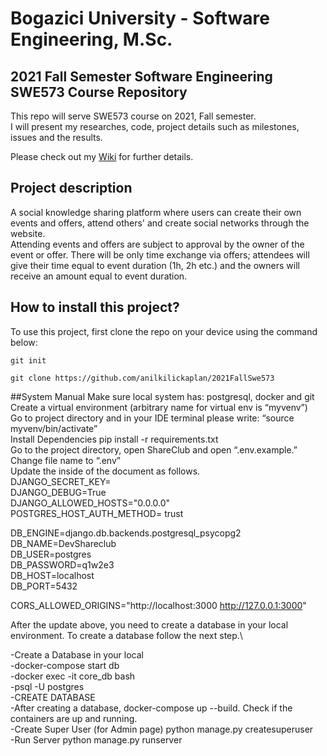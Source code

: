 # Bogazici University - Software Engineering, M.Sc. 
## 2021 Fall Semester Software Engineering SWE573 Course Repository

This repo will serve SWE573 course on 2021, Fall semester. \
I will present my researches, code,  project details such as milestones, issues and the results.

Please check out my [Wiki](https://github.com/anilkilickaplan/2021FallSwe573/wiki) for further details.

## Project description
A social knowledge sharing platform where users can create their own events and offers, attend others' and create social networks through the website. \
Attending events and offers are subject to approval by the owner of the event or offer. There will be only time exchange via offers; attendees will give their time equal to event duration (1h, 2h etc.) and the owners will receive an amount equal to event duration.
## How to install this project?


To use this project, first clone the repo on your device using the command below:

```git init```

```git clone https://github.com/anilkilickaplan/2021FallSwe573```

##System Manual
Make sure local system has: postgresql, docker and git\
Create a virtual environment (arbitrary name for virtual env is “myvenv”)\
Go to project directory and in your IDE terminal please write: “source myvenv/bin/activate”\
Install Dependencies pip install -r requirements.txt\
Go to the project directory, open ShareClub and open “.env.example.”\
Change file name to “.env”\
Update the inside of the document as follows.\
DJANGO_SECRET_KEY= <your django secret key>\
DJANGO_DEBUG=True\
DJANGO_ALLOWED_HOSTS="0.0.0.0"\
POSTGRES_HOST_AUTH_METHOD= trust
 
DB_ENGINE=django.db.backends.postgresql_psycopg2\
DB_NAME=DevShareclub\
DB_USER=postgres\
DB_PASSWORD=q1w2e3\
DB_HOST=localhost\
DB_PORT=5432
 
CORS_ALLOWED_ORIGINS="http://localhost:3000 http://127.0.0.1:3000"
 
 
After the update above, you need to create a database in your local environment. To create a database follow the next step.\

-Create a Database in your local\
-docker-compose start db\
-docker exec -it core_db bash\
-psql -U postgres\
-CREATE DATABASE \
-After creating a database, docker-compose up --build. Check if the containers are up and running.\
-Create Super User (for Admin page) python manage.py createsuperuser\
-Run Server python manage.py runserver









